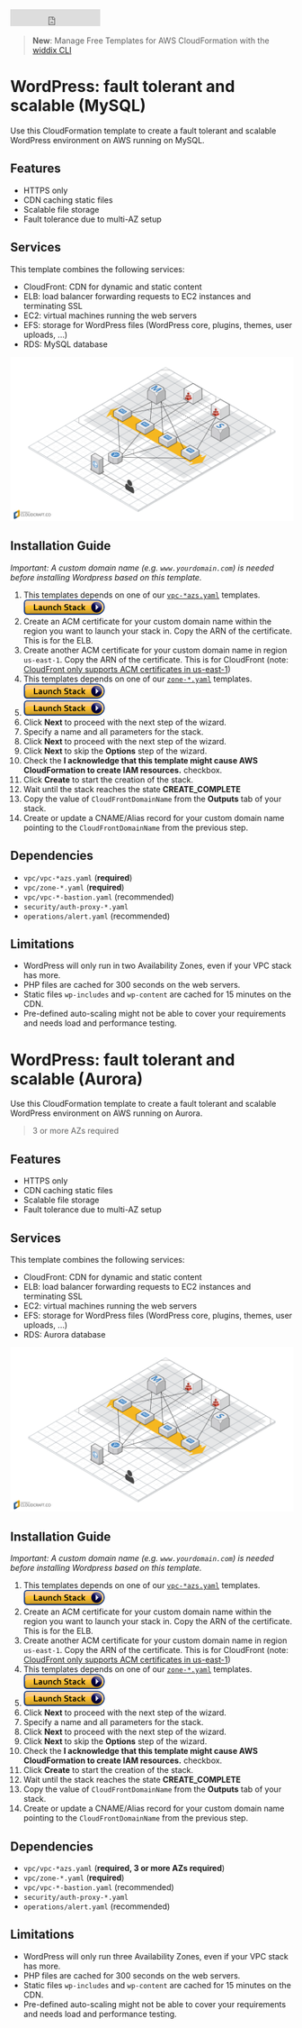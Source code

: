 <iframe src="https://ghbtns.com/github-btn.html?user=widdix&repo=aws-cf-templates&type=star&count=true&size=large" frameborder="0" scrolling="0" width="160px" height="30px"></iframe>

> **New**: Manage Free Templates for AWS CloudFormation with the [widdix CLI](./cli/)

# WordPress: fault tolerant and scalable (MySQL)
Use this CloudFormation template to create a fault tolerant and scalable WordPress environment on AWS running on MySQL.

## Features
* HTTPS only
* CDN caching static files
* Scalable file storage
* Fault tolerance due to multi-AZ setup

## Services
This template combines the following services:
* CloudFront: CDN for dynamic and static content
* ELB: load balancer forwarding requests to EC2 instances and terminating SSL
* EC2: virtual machines running the web servers
* EFS: storage for WordPress files (WordPress core, plugins, themes, user uploads, ...)
* RDS: MySQL database

![Architecture](./img/wordpress-ha.png)

## Installation Guide

*Important: A custom domain name (e.g. `www.yourdomain.com`) is needed before installing Wordpress based on this template.* 

1. This templates depends on one of our [`vpc-*azs.yaml`](./vpc/) templates. [![Launch Stack](./img/launch-stack.png)](https://console.aws.amazon.com/cloudformation/home#/stacks/create/review?templateURL=https://s3-eu-west-1.amazonaws.com/widdix-aws-cf-templates-releases-eu-west-1/__VERSION__/vpc/vpc-2azs.yaml&stackName=vpc)
1. Create an ACM certificate for your custom domain name within the region you want to launch your stack in. Copy the ARN of the certificate. This is for the ELB.
1. Create another ACM certificate for your custom domain name in region `us-east-1`. Copy the ARN of the certificate. This is for CloudFront (note: [CloudFront only supports ACM certificates in us-east-1](https://docs.aws.amazon.com/acm/latest/userguide/acm-services.html))
1. This templates depends on one of our [`zone-*.yaml`](./vpc/) templates. [![Launch Stack](./img/launch-stack.png)](https://console.aws.amazon.com/cloudformation/home#/stacks/create/review?templateURL=https://s3-eu-west-1.amazonaws.com/widdix-aws-cf-templates-releases-eu-west-1/__VERSION__/vpc/zone-public.yaml&stackName=zone)
1. [![Launch Stack](./img/launch-stack.png)](https://console.aws.amazon.com/cloudformation/home#/stacks/create/review?templateURL=https://s3-eu-west-1.amazonaws.com/widdix-aws-cf-templates-releases-eu-west-1/__VERSION__/wordpress/wordpress-ha.yaml&stackName=wordpress&param_ParentVPCStack=vpc&param_ParentZoneStack=zone)
1. Click **Next** to proceed with the next step of the wizard.
1. Specify a name and all parameters for the stack.
1. Click **Next** to proceed with the next step of the wizard.
1. Click **Next** to skip the **Options** step of the wizard.
1. Check the **I acknowledge that this template might cause AWS CloudFormation to create IAM resources.** checkbox.
1. Click **Create** to start the creation of the stack.
1. Wait until the stack reaches the state **CREATE_COMPLETE**
1. Copy the value of `CloudFrontDomainName` from the **Outputs** tab of your stack.
1. Create or update a CNAME/Alias record for your custom domain name pointing to the `CloudFrontDomainName` from the previous step.

## Dependencies
* `vpc/vpc-*azs.yaml` (**required**)
* `vpc/zone-*.yaml` (**required**)
* `vpc/vpc-*-bastion.yaml` (recommended)
* `security/auth-proxy-*.yaml`
* `operations/alert.yaml` (recommended)

## Limitations
* WordPress will only run in two Availability Zones, even if your VPC stack has more.
* PHP files are cached for 300 seconds on the web servers.
* Static files `wp-includes` and `wp-content` are cached for 15 minutes on the CDN.
* Pre-defined auto-scaling might not be able to cover your requirements and needs load and performance testing.

# WordPress: fault tolerant and scalable (Aurora)
Use this CloudFormation template to create a fault tolerant and scalable WordPress environment on AWS running on Aurora.

> 3 or more AZs required

## Features
* HTTPS only
* CDN caching static files
* Scalable file storage
* Fault tolerance due to multi-AZ setup

## Services
This template combines the following services:
* CloudFront: CDN for dynamic and static content
* ELB: load balancer forwarding requests to EC2 instances and terminating SSL
* EC2: virtual machines running the web servers
* EFS: storage for WordPress files (WordPress core, plugins, themes, user uploads, ...)
* RDS: Aurora database

![Architecture](./img/wordpress-ha.png)

## Installation Guide

*Important: A custom domain name (e.g. `www.yourdomain.com`) is needed before installing Wordpress based on this template.* 

1. This templates depends on one of our [`vpc-*azs.yaml`](./vpc/) templates. [![Launch Stack](./img/launch-stack.png)](https://console.aws.amazon.com/cloudformation/home#/stacks/create/review?templateURL=https://s3-eu-west-1.amazonaws.com/widdix-aws-cf-templates-releases-eu-west-1/__VERSION__/vpc/vpc-3azs.yaml&stackName=vpc)
1. Create an ACM certificate for your custom domain name within the region you want to launch your stack in. Copy the ARN of the certificate. This is for the ELB.
1. Create another ACM certificate for your custom domain name in region `us-east-1`. Copy the ARN of the certificate. This is for CloudFront (note: [CloudFront only supports ACM certificates in us-east-1](https://docs.aws.amazon.com/acm/latest/userguide/acm-services.html))
1. This templates depends on one of our [`zone-*.yaml`](./vpc/) templates. [![Launch Stack](./img/launch-stack.png)](https://console.aws.amazon.com/cloudformation/home#/stacks/create/review?templateURL=https://s3-eu-west-1.amazonaws.com/widdix-aws-cf-templates-releases-eu-west-1/__VERSION__/vpc/zone-public.yaml&stackName=zone)
1. [![Launch Stack](./img/launch-stack.png)](https://console.aws.amazon.com/cloudformation/home#/stacks/create/review?templateURL=https://s3-eu-west-1.amazonaws.com/widdix-aws-cf-templates-releases-eu-west-1/__VERSION__/wordpress/wordpress-ha-aurora.yaml&stackName=wordpress&param_ParentVPCStack=vpc&param_ParentZoneStack=zone)
1. Click **Next** to proceed with the next step of the wizard.
1. Specify a name and all parameters for the stack.
1. Click **Next** to proceed with the next step of the wizard.
1. Click **Next** to skip the **Options** step of the wizard.
1. Check the **I acknowledge that this template might cause AWS CloudFormation to create IAM resources.** checkbox.
1. Click **Create** to start the creation of the stack.
1. Wait until the stack reaches the state **CREATE_COMPLETE**
1. Copy the value of `CloudFrontDomainName` from the **Outputs** tab of your stack.
1. Create or update a CNAME/Alias record for your custom domain name pointing to the `CloudFrontDomainName` from the previous step.

## Dependencies
* `vpc/vpc-*azs.yaml` (**required, 3 or more AZs required**)
* `vpc/zone-*.yaml` (**required**)
* `vpc/vpc-*-bastion.yaml` (recommended)
* `security/auth-proxy-*.yaml`
* `operations/alert.yaml` (recommended)

## Limitations
* WordPress will only run three Availability Zones, even if your VPC stack has more.
* PHP files are cached for 300 seconds on the web servers.
* Static files `wp-includes` and `wp-content` are cached for 15 minutes on the CDN.
* Pre-defined auto-scaling might not be able to cover your requirements and needs load and performance testing.
